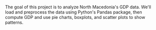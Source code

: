 The goal of this project is to analyze North Macedonia's GDP data. We'll load and preprocess the data using Python's Pandas package, then compute GDP and use pie charts, boxplots, and scatter plots to show patterns.
